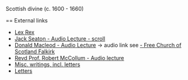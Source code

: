 Scottish divine (c. 1600 - 1660)

==
External links

-   [Lex Rex](http://www.constitution.org/sr/lexrex.htm)
-   [Jack Seaton - Audio Lecture - scroll](http://www.wicketgate.co.uk/fel.html)
-   [Donald Macleod - Audio Lecture](http://freechurchfalkirk.godsweb.co.uk/aslifsc/Samuel_Rutherford.mp3)
    -\> audio link see
    [- Free Church of Scotland Falkirk](http://www.falkirkfreechurch.com/sermons#Scots)
-   [Revd Prof. Robert McCollum - Audio lecture](http://www.christian.org.uk/downloads/audio/archive2008/autlecture02.htm)
-   [Misc. writings, incl. letters](http://www.puritansermons.com/ruth/ruthindx.htm)
-   [Letters](http://www.archive.org/search.php?query=creator:%22Rutherford,%20Samuel,%201600?-1661%22%20AND%20(samuel%20rutherford))



